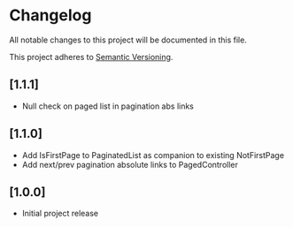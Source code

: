 # Changelog

All notable changes to this project will be documented in this file.

This project adheres to [Semantic Versioning](http://semver.org/).

## [1.1.1]

- Null check on paged list in pagination abs links

## [1.1.0]

- Add IsFirstPage to PaginatedList as companion to existing NotFirstPage
- Add next/prev pagination absolute links to PagedController

## [1.0.0]

- Initial project release
